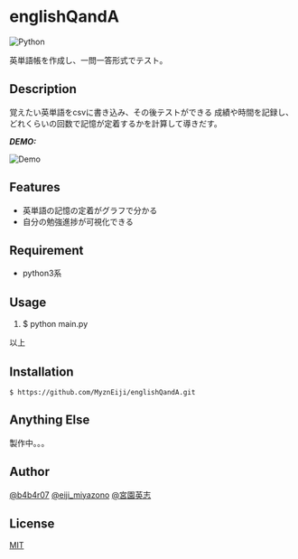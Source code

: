 # englishQandA

![Python](https://img.shields.io/pypi/pyversions/Django.svg)

英単語帳を作成し、一問一答形式でテスト。


## Description

覚えたい英単語をcsvに書き込み、その後テストができる
成績や時間を記録し、どれくらいの回数で記憶が定着するかを計算して導きだす。

***DEMO:***

![Demo](https://gyazo.com/07726a51e99a9404f7cc0985fcb9d0ef)


## Features

- 英単語の記憶の定着がグラフで分かる
- 自分の勉強進捗が可視化できる


## Requirement

- python3系


## Usage

1. $ python main.py

以上


## Installation

    $ https://github.com/MyznEiji/englishQandA.git

## Anything Else

製作中。。。


## Author

[@b4b4r07](https://twitter.com/b4b4r07)
[@eiji_miyazono](https://twitter.com/?logged_out=1&lang=ja)
[@宮園英志](https://www.facebook.com/MyznEizibeendet)


## License

[MIT](http://b4b4r07.mit-license.org)
